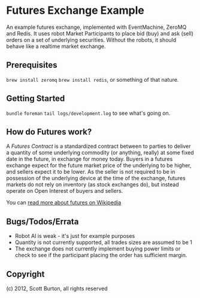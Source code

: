 Futures Exchange Example
========================
An example futures exchange, implemented with EventMachine, ZeroMQ and
Redis. It uses robot Market Participants to place bid (buy) and ask
(sell) orders on a set of underlying securities. Without the robots, it
should behave like a realtime market exchange.

Prerequisites
-------------
`brew install zeromq` `brew install redis`, or something of that nature.

Getting Started
---------------
`bundle`
`foreman`
`tail logs/development.log` to see what's going on.

How do Futures work?
--------------------
A _Futures Contract_ is a standardized contract between to parties to
deliver a quantity of some underlying commodity (or anything, really) at
some fixed date in the future, in exchange for money today. Buyers in a
futures exchange expect for the future market price of the underlying to
be higher, and sellers expect it to be lower. As the seller is not
required to be in possession of the underlying device at the time of the
exchange, futures markets do not rely on inventory (as stock exchanges
do), but instead operate on Open Interest of buyers and sellers.

You can [read more about futures on
Wikipedia](http://en.wikipedia.org/wiki/Futures_contract) 

Bugs/Todos/Errata
-----------------
* Robot AI is weak - it's just for example purposes
* Quantity is not currently supported, all trades sizes are assumed to
  be 1
* The exchange does not currently implement buying power limits or check
  to see if the participant placing the order has sufficient margin.

Copyright
---------
(c) 2012, Scott Burton, all rights reserved
